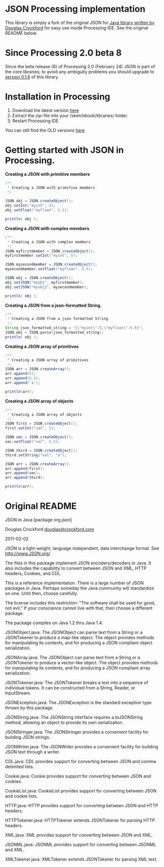 # JSON Processing implementation

This library is simply a fork of the original JSON for [Java library written by Douglas Crockford](https://github.com/douglascrockford/JSON-java) for easy use inside Processing IDE. See the original README below.

# Since Processing 2.0 beta 8

Since the beta release (8) of Processing 2.0 (February 24) JSON is part of the core libraries; to avoid any ambiguity problems you should upgrade to [version 0.1.6](http://santiclaws.se/json4processing/json4processing-0.1.6.zip) of this library.

# Installation in Processing

1. Download the latest version [here](http://santiclaws.se/json4processing/json4processing-0.1.6.zip)
2. Extract the zip-file into your /sketchbook/libraries/ folder.
3. Restart Processing IDE

You can still find the OLD versions [here](https://github.com/agoransson/JSON-processing/downloads)

# Getting started with JSON in Processing.

**Creating a JSON with primitive members**

``` java
/**
 * Creating a JSON with primitive members
 */

JSON obj = JSON.createObject();
obj.setInt("myint", 5);
obj.setFloat("myfloat", 5.5);

println( obj );
```

**Creating a JSON with complex members**

``` java
/**
 * Creating a JSON with complex members
 */
JSON myfirstmember = JSON.createObject();
myfirstmember.setInt("myint", 5);

JSON mysecondmember = JSON.createObject();
mysecondmember.setFloat("myfloat", 5.5);

JSON obj = JSON.createObject();
obj.setJSON("myobj", myfirstmember);
obj.setJSON("myobj2", mysecondmember);

println( obj );
```

**Creating a JSON from a json-formatted String.**

``` java
/**
 * Creating a JSON from a json-formatted String.
 */
String json_formatted_string = "{\"myint\":5,\"myfloat\":5.5}";
JSON obj = JSON.parse(json_formatted_string);
println( obj );
```

**Creating a JSON array of primitives**

``` java
/**
 * Creating a JSON array of primitives
 */
JSON arr = JSON.createArray();
arr.append(5);
arr.append(5.5);
arr.append('a');

println(arr);
```

**Creating a JSON array of objects**

``` java
/**
 * Creating a JSON array of objects
 */
JSON first = JSON.createObject();
first.setInt("val", 5);

JSON sec = JSON.createObject();
sec.setFloat("val", 5.5);

JSON third = JSON.createObject();
third.setString("val", "a");

JSON arr = JSON.createArray();
arr.append(first);
arr.append(sec);
arr.append(third);

println(arr);
```

# Original README

JSON in Java [package org.json]

Douglas Crockford
douglas@crockford.com

2011-02-02


JSON is a light-weight, language independent, data interchange format.
See http://www.JSON.org/

The files in this package implement JSON encoders/decoders in Java. 
It also includes the capability to convert between JSON and XML, HTTP 
headers, Cookies, and CDL. 

This is a reference implementation. There is a large number of JSON packages
in Java. Perhaps someday the Java community will standardize on one. Until 
then, choose carefully.

The license includes this restriction: "The software shall be used for good, 
not evil." If your conscience cannot live with that, then choose a different
package.

The package compiles on Java 1.2 thru Java 1.4.


JSONObject.java: The JSONObject can parse text from a String or a JSONTokener
to produce a map-like object. The object provides methods for manipulating its
contents, and for producing a JSON compliant object serialization.

JSONArray.java: The JSONObject can parse text from a String or a JSONTokener
to produce a vector-like object. The object provides methods for manipulating 
its contents, and for producing a JSON compliant array serialization.

JSONTokener.java: The JSONTokener breaks a text into a sequence of individual
tokens. It can be constructed from a String, Reader, or InputStream.

JSONException.java: The JSONException is the standard exception type thrown
by this package.


JSONString.java: The JSONString interface requires a toJSONString method, 
allowing an object to provide its own serialization.

JSONStringer.java: The JSONStringer provides a convenient facility for 
building JSON strings.

JSONWriter.java: The JSONWriter provides a convenient facility for building 
JSON text through a writer.
 

CDL.java: CDL provides support for converting between JSON and comma
delimited lists.

Cookie.java: Cookie provides support for converting between JSON and cookies.

CookieList.java: CookieList provides support for converting between JSON and
cookie lists.

HTTP.java: HTTP provides support for converting between JSON and HTTP headers.

HTTPTokener.java: HTTPTokener extends JSONTokener for parsing HTTP headers.

XML.java: XML provides support for converting between JSON and XML.

JSONML.java: JSONML provides support for converting between JSONML and XML.

XMLTokener.java: XMLTokener extends JSONTokener for parsing XML text.